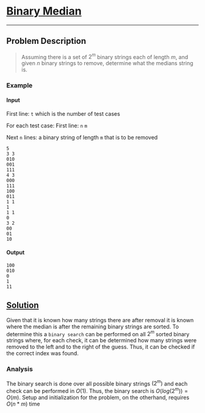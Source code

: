 [_metadata_:tags]:- "CodeForces binary_search medium"

# [Binary Median](https://codeforces.com/contest/1360/problem/H)

---

## Problem Description
> Assuming there is a set of $2^m$ binary strings each of length $m$, and given $n$ binary strings to remove, determine what the medians string is.

### Example
#### Input
First line: `t` which is the number of test cases

For each test case: First line: `n` `m`

Next `n` lines: a binary string of length `m` that is to be removed
```
5
3 3
010
001
111
4 3
000
111
100
011
1 1
1
1 1
0
3 2
00
01
10
```
#### Output
```
100
010
0
1
11
```

## [Solution](%PUBLIC_URL%/solutions/binary_median.cpp)
Given that it is known how many strings there are after removal it is known where the median is after the remaining binary strings are sorted. To determine this a `binary search` can be performed on all $2^m$ sorted binary strings where, for each check, it can be determined how many strings were removed to the left and to the right of the guess. Thus, it can be checked if the correct index was found.

### Analysis
The binary search is done over all possible binary strings $(2^m)$ and each check can be performed in $O(1)$. Thus, the binary search is $O(log(2^m))=O(m)$. Setup and initialization for the problem, on the otherhand, requires $O(n*m)$ time